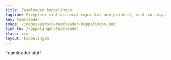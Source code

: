 ```yaml
---
title: Teamleader koppelingen
tagline: Excepteur sint occaecat cupidatat non proident, sunt in culpa qui officia deserunt
key: teamleader
image: /images/@stock/teamleader-koppelingen.png
link_to: /koppelingen/teamleader
klass: crm
layout: koppelingen
---
```


Teamleader stuff
